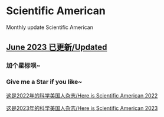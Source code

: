 # Scientific American
Monthly update Scientific American

## [June 2023 已更新/Updated](https://github.com/ThomasSu1/Scientific_American/blob/main/2023/Scientific%20American-2023.6.pdf)



### 加个**星标**呗~
### Give me a **Star** if you like~

[这是2022年的科学美国人杂志/Here is Scientific American 2022](https://github.com/ThomasSu1/Scientific_American/tree/main/2022)

[这是2023年的科学美国人杂志/Here is Scientific American 2023](https://github.com/ThomasSu1/Scientific_American/tree/main/2023)


